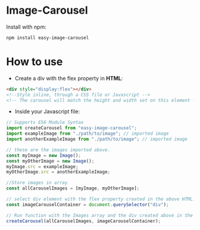 # Image-Carousel

Install with npm:

```bash
npm install easy-image-carousel
```

# How to use

- Create a div with the flex property in **HTML**:

```html
<div style="display:flex"></div>
<!--Style inline, through a CSS file or Javascript -->
<!-- The carousel will match the height and width set on this element -->
```

- Inside your Javascript file:

```javascript
// Supports ES6 Module Syntax
import createCarousel from "easy-image-carousel";
import exampleImage from "./path/to/image"; // imported image
import anotherExampleImage from "./path/to/image"; // imported image

// these are the images imported above.
const myImage = new Image();
const myOtherImage = new Image();
myImage.src = exampleImage;
myOtherImage.src = anotherExampleImage;

//Store images in array
const allCarouselImages = [myImage, myOtherImage];

// select div element with the flex property created in the above HTML.
const imageCarouselContainer = document.querySelector("div");

// Run function with the Images array and the div created above in the HTML.
createCarousel(allCarouselImages, imageCarouselContainer);
```
